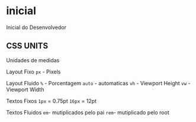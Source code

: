 # inicial
Inicial do Desenvolvedor 
## CSS UNITS

Unidades de medidas

Layout Fixo
`px` - Pixels

Layout Fluido
`%` - Porcentagem
`auto` - automaticas
`vh` - Viewport Height
`vw` - Viewport Width

Textos Fixos 
`1px` = 0.75pt
`16px` = 12pt

Textos Fluidos
`em`- mutiplicados pelo pai
`rem`- mutiplicado pelo root

